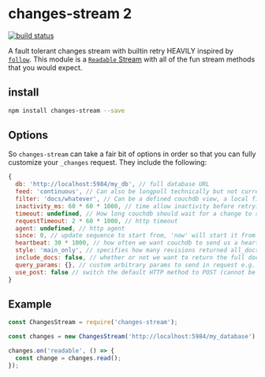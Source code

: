 # changes-stream 2 

[![build status](https://secure.travis-ci.org/jcrugzz/changes-stream.svg)](http://travis-ci.org/jcrugzz/changes-stream)

A fault tolerant changes stream with builtin retry HEAVILY inspired by
[`follow`][follow]. This module is a [`Readable` Stream][readable] with all of
the fun stream methods that you would expect.

## install

```sh
npm install changes-stream --save
```

## Options

So `changes-stream` can take a fair bit of options in order so that you can
fully customize your `_changes` request. They include the following:

```js
{
  db: 'http://localhost:5984/my_db', // full database URL
  feed: 'continuous', // Can also be longpoll technically but not currently implemented
  filter: 'docs/whatever', // Can be a defined couchdb view, a local filter function or an array of IDs
  inactivity_ms: 60 * 60 * 1000, // time allow inactivity before retrying request
  timeout: undefined, // How long couchdb should wait for a change to show up before closing the feed. in milliseconds
  requestTimeout: 2 * 60 * 1000, // http timeout
  agent: undefined, // http agent
  since: 0, // update sequence to start from, 'now' will start it from latest
  heartbeat: 30 * 1000, // how often we want couchdb to send us a heartbeat message
  style: 'main_only', // specifies how many revisions returned all_docs would return leaf revs
  include_docs: false, // whether or not we want to return the full document as a property
  query_params: {}, // custom arbitrary params to send in request e.g. { hello: 'world' }
  use_post: false // switch the default HTTP method to POST (cannot be used with a filter array)
}
```

## Example

```js
const ChangesStream = require('changes-stream');

const changes = new ChangesStream('http://localhost:5984/my_database');

changes.on('readable', () => {
  const change = changes.read();
});

```
[follow]: https://github.com/iriscouch/follow
[readable]: http://nodejs.org/api/stream.html#stream_class_stream_readable
